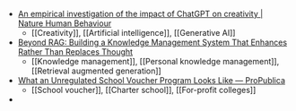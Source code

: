 - [An empirical investigation of the impact of ChatGPT on creativity | Nature Human Behaviour](https://www.nature.com/articles/s41562-024-01953-1)
	- [[Creativity]], [[Artificial intelligence]], [[Generative AI]]
- [Beyond RAG: Building a Knowledge Management System That Enhances Rather Than Replaces Thought](https://nsavage.substack.com/p/beyond-rag-building-a-knowledge-management)
	- [[Knowledge management]], [[Personal knowledge management]], [[Retrieval augmented generation]]
- [What an Unregulated School Voucher Program Looks Like — ProPublica](https://www.propublica.org/article/arizona-private-school-vouchers-no-transparency)
	- [[School voucher]], [[Charter school]], [[For-profit colleges]]
-